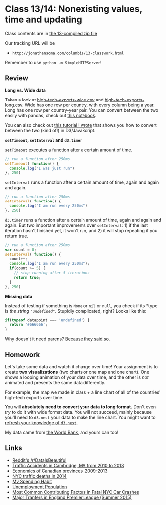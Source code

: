 # Class 13/14: Nonexisting values, time and updating

Class contents are in [the 13-compiled.zip file](https://github.com/jsoma/storytelling-2015/raw/master/class-13-14/13-compiled.zip)

Our tracking URL will be 

* `http://jonathansoma.com/columbia/13-classwork.html`

Remember to use `python -m SimpleHTTPServer`!

## Review

**Long vs. Wide data**

Takes a look at [high-tech-exports-wide.csv](high-tech-exports-wide.csv) and [high-tech-exports-long.csv](high-tech-exports-long.csv). Wide has one row per country, with every column being a year. Long has one row per country-year pair. You can convert between the two easily with pandas, check out [this notebook](convert-wide-to-long.ipynb).

You can also check out [this tutorial I wrote](http://jonathansoma.com/tutorials/d3/wide-vs-long-data/) that shows you how to convert between the two (kind of!) in D3/JavaScript.

**`setTimeout`, `setInterval` and `d3.timer`**

`setTimeout` executes a function after a certain amount of time.

````javascript
// run a function after 250ms
setTimeout( function() {
  console.log("I was just run")
}, 250)
````

`setInterval` runs a function after a certain amount of time, again and again and again.

````javascript
// run a function after 250ms
setInterval( function() {
  console.log("I am run every 250ms")
}, 250)
````

`d3.timer` runs a function after a certain amount of time, again and again and again. But two important improvements over `setInterval`: 1) if the last iteration hasn't finished yet, it won't run, and 2) it will stop repeating if you return true.

````javascript
// run a function after 250ms
var count = 0;
setInterval( function() {
  count++;
  console.log("I am run every 250ms");
  if(count >= 5) {
    // stop running after 5 iterations
    return true;
  }
}, 250)
````

**Missing data**

Instead of testing if something is `None` or `nil` or `null`, you check if its *type is *the string `"undefined"`*. Stupidly complicated, right? Looks like this:

````javascript
if(typeof datapoint === 'undefined') {
  return '#666666';
}
````

Why doesn't it need parens? [Because they said so](http://stackoverflow.com/questions/15843805/why-does-typeof-not-need-parentheses).

<a id="homework"></a>

## Homework

Let's take some data and watch it change over time! Your assignment is to create **two visualizations** (two charts or one map and one chart). One shows a looping animation of your data over time, and the other is *not* animated and presents the same data differently.

For example, the map we made in class + a line chart of all of the countries' high-tech exports over time.

You will **absolutely need to convert your data to long format.** Don't even *try* to do it with wide format data. You will not succeed, mainly because you'll need to `d3.nest` your data to make the line chart. You might want to [refresh your knowledge of `d3.nest`](https://github.com/jsoma/storytelling-2015/tree/master/class-07-08).

My data came from [the World Bank](http://data.worldbank.org/), and yours can too!

## Links

* [Reddit's /r/DataIsBeautiful](https://www.reddit.com/r/dataisbeautiful)
* [Traffic Accidents in Cambridge, MA from 2010 to 2013](http://siutanwong.neocities.org/hw12/hw12.html)
* [Economics of Canadian provinces, 2009-2013](http://woojink.neocities.org/hw/hw12/12-homework.html)
* [NYC traffic deaths in 2014](http://jordanrosenblum.neocities.org/HW12/hw12.html)
* [My Spending Habit](http://tonypaek.neocities.org/hw12/hw12.html)
* [Unemployment Population](http://arushi.neocities.org/Homework12.html)
* [Most Common Contributing Factors in Fatal NYC Car Crashes](http://superlativenoun.neocities.org/hw12.html)
* [Major Tranfers in England Premier League (Summer 2015)](http://newsontheroad.neocities.org/lede_storytelling_with_data/Storytelling_with_data_Homework12_D3.html)
